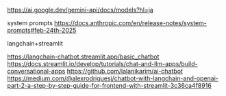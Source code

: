 
<https://ai.google.dev/gemini-api/docs/models?hl=ja>

system prompts
<https://docs.anthropic.com/en/release-notes/system-prompts#feb-24th-2025>

langchain+streamlit

<https://langchain-chatbot.streamlit.app/basic_chatbot>
<https://docs.streamlit.io/develop/tutorials/chat-and-llm-apps/build-conversational-apps>
<https://github.com/lalanikarim/ai-chatbot>
<https://medium.com/@alexrodriguesj/chatbot-with-langchain-and-openai-part-2-a-step-by-step-guide-for-frontend-with-streamlit-3c36ca4f8916>
